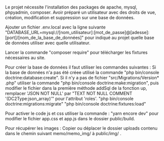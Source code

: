 
Le projet nécessite l'installation des packages de apache, mysql,   phpyadmin, composer.
Avoir préparé un utilisateur avec des droits de vue, création, modification et suppression sur une base de données.

Ajouter un fichier .env.local avec la ligne suivante "DATABASE_URL=mysql://[nom_utilisateur]:[mot_de_passe]@[adesse]:[port]/[nom_de_la_base_de_données]" pour indiqué au projet quelle base de données utiliser avec quelle utilisateur.

Lancer la commande "composer require" pour télécharger les fixtures nécessaires au site.

Pour créer la base de données il faut utiliser les commandes suivantes : 
Si la base de données n'a pas été créee utilisé la commande "php bin/console doctrine:database:create".
Si il n'y a pas de fichier "src/Migrations/Version* .php" utiliser la commande "php bin/console doctrine:make:migration", puis modifier le fichier dans la première méthode addSql de la fonction up, remplacer 'JSON NOT NULL' par "TEXT NOT NULL COMMENT \'(DC2Type:json_array)\'" pour l'attribut 'roles'.
"php bin/console doctrine:migrations:migrate"
"php bin/console doctrine:fixtures:load"

Pour activer le code js et css utiliser la commande : "yarn encore dev" pour modifier le fichier app.css et app.js dans le dossier public/build.

Pour récupérer les images : 
Copier ou déplacer le dossier uploads contenu dans le chemin suivant memo/memo_img/ à public/img/ .
